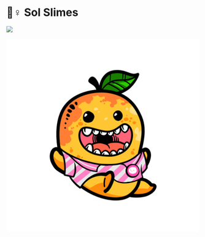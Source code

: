 # 🧙♀ Sol Slimes

![](<../../.gitbook/assets/Untitled design (3).png>)



![](<../../.gitbook/assets/image (13) (1).png>)
